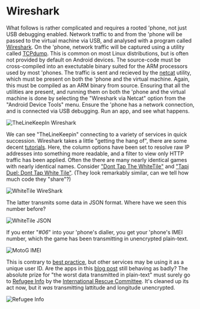 
# Wireshark

What follows is rather complicated and requires a rooted 'phone, not just USB debugging enabled. Network traffic to and from the 'phone will be passed
to the virtual machine via USB, and analysed with a program called [Wireshark](https://www.wireshark.org/). On the 'phone, network traffic will be
captured using a utility called [TCPdump](http://www.tcpdump.org/). This is common on most Linux distributions, but is often not provided by default
on Android devices. The source-code must be cross-compiled into an exectutable binary suited for the ARM processors used by most 'phones. The traffic
is sent and recieved by the [netcat](http://nc110.sourceforge.net/) utility, which must be present on both the 'phone and the virtual machine. Again,
this must be compiled as an ARM binary from source. Ensuring that all the utilities are present, and running them on both the 'phone and the virtual
machine is done by selecting the "Wireshark via Netcat" option from the "Android Device Tools" menu. Ensure the 'phone has a network connection,
and is connected via USB debugging. Run an app, and see what happens.

![TheLineKeepIn Wireshark](/img/line_ws2.png)

We can see "TheLineKeepin" connecting to a variety of services in quick succession. Wireshark takes a little "getting the hang of", there
are some decent [tutorials](http://www.linuxjournal.com/content/monitoring-android-traffic-wireshark). Here,
the column options have been set to resolve raw IP addresses into something more readable, and a filter to view only HTTP traffic has been
applied. Often the there are many nearly identical games with nearly identical names. Consider
["Dont Tap The WhiteTile"](https://play.google.com/store/apps/details?id=com.umonistudio.tile&hl=en_GB) and
["Tapi Duel: Dont Tap White Tile"](https://play.google.com/store/apps/details?id=com.kukolab.tapiduel&hl=en).
(They look remarkably similar, can we tell how much code they "share"?)

![WhiteTile WireShark](/img/whitetile_ws2.png)

The latter transmits some data in JSON format. Where have we seen this number before?

![WhiteTile JSON](/img/whitetile_ws1.png)

If you enter "*#06*" into your 'phone's dialler, you get your 'phone's IMEI number, which the game
has been transmitting in unencrypted plain-text.

![MotoG IMEI](/img/moto_imei.png)

This is contrary to [best practice](https://developer.android.com/training/articles/user-data-ids.html), but other services
may be using it as a unique user ID. Are the apps in this [blog post](https://scotthelme.co.uk/trusting-security-in-smartphone-apps/) still
behaving as badly? The absolute prize for "the worst data transmitted in plain-text" must surely go to
[Refugee Info](https://play.google.com/store/apps/details?id=info.refugee.app&hl=en) by the [International Rescue Committee](https://www.rescue.org/).
It's cleaned up its act now, but it *was* transmitting lattitude and longitude unencrypted.

![Refugee Info](/img/ref_info.png)